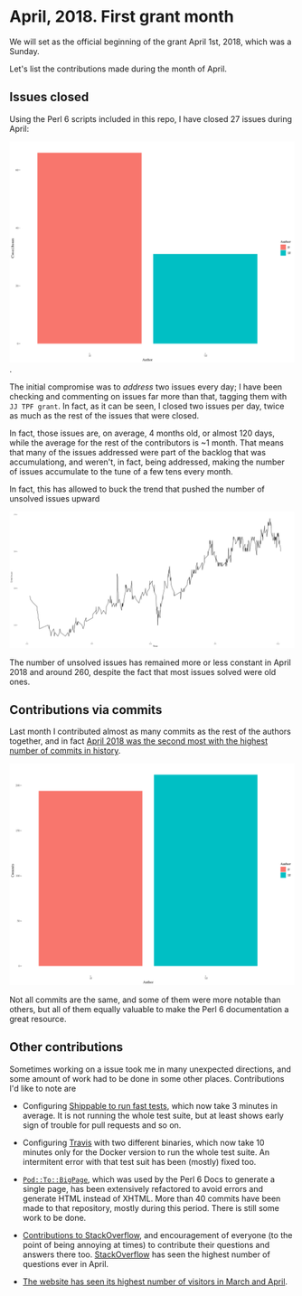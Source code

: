 # April, 2018. First grant month

We will set as the official beginning of the grant April 1st, 2018,
which was a Sunday. 

Let's list the contributions made during the month of April.

## Issues closed

Using the Perl 6 scripts included in this repo, I have closed 27
issues during April:

![Issues closed by me and others](illos/closed-issues-jj.png).

The initial compromise was to *address* two issues every day; I have
been checking and commenting on issues far more than that, tagging
them with `JJ TPF grant`. In fact, as it can be seen, I closed two
issues per day, twice as much as the rest of the issues that were
closed.

In fact, those issues are, on average, 4 months old, or almost 120
days, while the average for the rest of the contributors is ~1
month. That means that many of the issues addressed were part of the
backlog that was accumulationg, and weren't, in fact, being addressed,
making the number of issues accumulate to the tune of a few tens every
month. 

In fact, this has allowed to buck the trend that pushed the number of
unsolved issues upward

![Unsolved issues, 2018](illos/issue-timeline-2018.png)

The number of unsolved issues has remained more or less constant in
April 2018 and around 260, despite the fact that most issues solved
were old ones.


## Contributions via commits

Last month I contributed almost as many commits as the rest of the
authors together, and in fact [April 2018 was the second most with the
highest number of commits in history](https://www.researchgate.net/publication/325020270_Perl_6_documentation_repository_through_time_contributions_through_commits).

![Commits by JJ and the rest](illos/commits-april.png)


Not all commits are the same, and some of them were more notable than
others, but all of them equally valuable to make the Perl 6
documentation a great resource.

## Other contributions

Sometimes working on a issue took me in many unexpected directions,
and some amount of work had to be done in some other
places. Contributions I'd like to note are

*
  Configuring
  [Shippable to run fast tests](https://app.shippable.com/github/perl6/doc/runs?branchName=master),
  which now take 3 minutes in average. It is not running the whole
  test suite, but at least shows early sign of trouble for pull
  requests and so on.
  
* Configuring [Travis](https://travis-ci.org/perl6/doc) with two
  different binaries, which now take 10 minutes only for the Docker
  version to run the whole test suite. An intermitent error with that
  test suit has been (mostly) fixed too. 
  
* [`Pod::To::BigPage`](https://github.com/perl6/perl6-pod-to-bigpage),
  which was used by the Perl 6 Docs to generate a single page, has
  been extensively refactored to avoid errors and generate HTML instead
  of XHTML. More than 40 commits have been made to that repository,
  mostly during this period. There is still some work to be done.
  
*
  [Contributions to StackOverflow](https://stackoverflow.com/questions/tagged/perl6),
  and encouragement of everyone (to the point of being annoying at
  times) to contribute their questions and answers there
  too. [StackOverflow](http://data.stackexchange.com/stackoverflow/query/847857/perl6-questions-per-month#graph) has
  seen the highest number of questions ever in April.
  
*
  [The website has seen its highest number of visitors in March and April](http://www.p6c.org/stats/doc.perl6.org#Unique%20visitors%20in%20each%20month).
  
